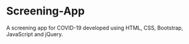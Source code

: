 # Screening-App

A screening app for COVID-19 developed using HTML, CSS, Bootstrap, JavaScript and jQuery.
